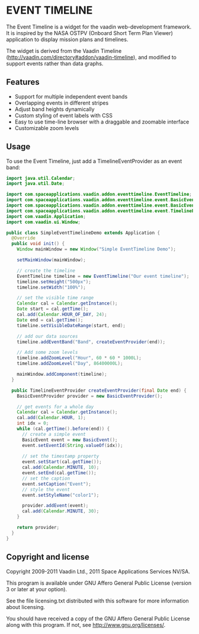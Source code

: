 EVENT TIMELINE
==============

The Event Timeline is a widget for the vaadin web-development framework. 
It is inspired by the NASA OSTPV (Onboard Short Term Plan Viewer) application to display mission plans and timelines.

The widget is derived from the Vaadin Timeline (http://vaadin.com/directory#addon/vaadin-timeline), and modified to support events rather than data graphs. 

Features
--------

+ Support for multiple independent event bands
+ Overlapping events in different stripes
+ Adjust band heights dynamically
+ Custom styling of event labels with CSS
+ Easy to use time-line browser with a draggable and zoomable interface
+ Customizable zoom levels

Usage
-----

To use the Event Timeline, just add a TimelineEventProvider as an event band: 


``` java
import java.util.Calendar;
import java.util.Date;

import com.spaceapplications.vaadin.addon.eventtimeline.EventTimeline;
import com.spaceapplications.vaadin.addon.eventtimeline.event.BasicEvent;
import com.spaceapplications.vaadin.addon.eventtimeline.event.BasicEventProvider;
import com.spaceapplications.vaadin.addon.eventtimeline.event.TimelineEventProvider;
import com.vaadin.Application;
import com.vaadin.ui.Window;

public class SimpleEventTimelineDemo extends Application {
  @Override
  public void init() {
    Window mainWindow = new Window("Simple EventTimeline Demo");

    setMainWindow(mainWindow);

    // create the timeline
    EventTimeline timeline = new EventTimeline("Our event timeline");
    timeline.setHeight("500px");
    timeline.setWidth("100%");

    // set the visible time range
    Calendar cal = Calendar.getInstance();
    Date start = cal.getTime();
    cal.add(Calendar.HOUR_OF_DAY, 24);
    Date end = cal.getTime();
    timeline.setVisibleDateRange(start, end);

    // add our data sources
    timeline.addEventBand("Band", createEventProvider(end));

    // Add some zoom levels
    timeline.addZoomLevel("Hour", 60 * 60 * 1000L);
    timeline.addZoomLevel("Day", 86400000L);

    mainWindow.addComponent(timeline);
  }

  public TimelineEventProvider createEventProvider(final Date end) {
    BasicEventProvider provider = new BasicEventProvider();

    // get events for a whole day
    Calendar cal = Calendar.getInstance();
    cal.add(Calendar.HOUR, 1);
    int idx = 0;
    while (cal.getTime().before(end)) {
      // create a simple event
      BasicEvent event = new BasicEvent();
      event.setEventId(String.valueOf(idx));
      
      // set the timestamp property
      event.setStart(cal.getTime());
      cal.add(Calendar.MINUTE, 10);
      event.setEnd(cal.getTime());
      // set the caption
      event.setCaption("Event");
      // style the event
      event.setStyleName("color1");

      provider.addEvent(event);
      cal.add(Calendar.MINUTE, 30);      
    }

    return provider;
  }  
}
```

Copyright and license
---------------------

Copyright 2009-2011 Vaadin Ltd., 2011 Space Applications Services NV/SA.

This program is available under GNU Affero General Public License 
(version 3 or later at your option).

See the file licensing.txt distributed with this software for more
information about licensing.

You should have received a copy of the GNU Affero General Public License
along with this program.  If not, see <http://www.gnu.org/licenses/>.